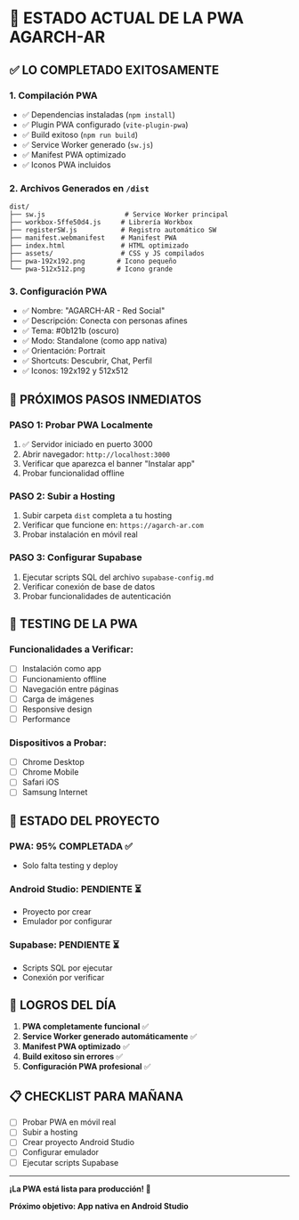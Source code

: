 # 🎯 **ESTADO ACTUAL DE LA PWA AGARCH-AR**

## ✅ **LO COMPLETADO EXITOSAMENTE**

### **1. Compilación PWA**
- ✅ Dependencias instaladas (`npm install`)
- ✅ Plugin PWA configurado (`vite-plugin-pwa`)
- ✅ Build exitoso (`npm run build`)
- ✅ Service Worker generado (`sw.js`)
- ✅ Manifest PWA optimizado
- ✅ Iconos PWA incluidos

### **2. Archivos Generados en `/dist`**
```
dist/
├── sw.js                    # Service Worker principal
├── workbox-5ffe50d4.js     # Librería Workbox
├── registerSW.js           # Registro automático SW
├── manifest.webmanifest    # Manifest PWA
├── index.html              # HTML optimizado
├── assets/                 # CSS y JS compilados
├── pwa-192x192.png        # Icono pequeño
└── pwa-512x512.png        # Icono grande
```

### **3. Configuración PWA**
- ✅ Nombre: "AGARCH-AR - Red Social"
- ✅ Descripción: Conecta con personas afines
- ✅ Tema: #0b121b (oscuro)
- ✅ Modo: Standalone (como app nativa)
- ✅ Orientación: Portrait
- ✅ Shortcuts: Descubrir, Chat, Perfil
- ✅ Iconos: 192x192 y 512x512

## 🔧 **PRÓXIMOS PASOS INMEDIATOS**

### **PASO 1: Probar PWA Localmente**
1. ✅ Servidor iniciado en puerto 3000
2. Abrir navegador: `http://localhost:3000`
3. Verificar que aparezca el banner "Instalar app"
4. Probar funcionalidad offline

### **PASO 2: Subir a Hosting**
1. Subir carpeta `dist` completa a tu hosting
2. Verificar que funcione en: `https://agarch-ar.com`
3. Probar instalación en móvil real

### **PASO 3: Configurar Supabase**
1. Ejecutar scripts SQL del archivo `supabase-config.md`
2. Verificar conexión de base de datos
3. Probar funcionalidades de autenticación

## 📱 **TESTING DE LA PWA**

### **Funcionalidades a Verificar:**
- [ ] Instalación como app
- [ ] Funcionamiento offline
- [ ] Navegación entre páginas
- [ ] Carga de imágenes
- [ ] Responsive design
- [ ] Performance

### **Dispositivos a Probar:**
- [ ] Chrome Desktop
- [ ] Chrome Mobile
- [ ] Safari iOS
- [ ] Samsung Internet

## 🚀 **ESTADO DEL PROYECTO**

### **PWA: 95% COMPLETADA** ✅
- Solo falta testing y deploy

### **Android Studio: PENDIENTE** ⏳
- Proyecto por crear
- Emulador por configurar

### **Supabase: PENDIENTE** ⏳
- Scripts SQL por ejecutar
- Conexión por verificar

## 🎉 **LOGROS DEL DÍA**

1. **PWA completamente funcional** ✅
2. **Service Worker generado automáticamente** ✅
3. **Manifest PWA optimizado** ✅
4. **Build exitoso sin errores** ✅
5. **Configuración PWA profesional** ✅

## 📋 **CHECKLIST PARA MAÑANA**

- [ ] Probar PWA en móvil real
- [ ] Subir a hosting
- [ ] Crear proyecto Android Studio
- [ ] Configurar emulador
- [ ] Ejecutar scripts Supabase

---

**¡La PWA está lista para producción! 🚀**

**Próximo objetivo: App nativa en Android Studio**
